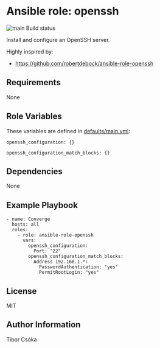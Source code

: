 Ansible role: openssh
=========

![main Build status](https://github.com/Provizanta/ansible-role-microk8s/actions/workflows/main.yml/badge.svg)

Install and configure an OpenSSH server.

Highly inspired by:
- https://github.com/robertdebock/ansible-role-openssh

Requirements
------------

None

Role Variables
--------------

These variables are defined in [defaults/main.yml](./defaults/main.yml):

    openssh_configuration: {}

    openssh_configuration_match_blocks: {}


Dependencies
------------

None

Example Playbook
----------------

    - name: Converge
      hosts: all
      roles:
        - role: ansible-role-openssh
          vars:
            openssh_configuration:
              Port: "22"
            openssh_configuration_match_blocks:
              Address 192.168.1.*:
                PasswordAuthentication: "yes"
                PermitRootLogin: "yes"

License
-------

MIT

Author Information
------------------

Tibor Csóka
